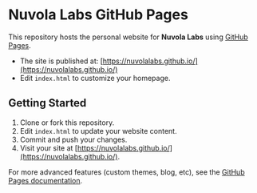 # Nuvola Labs GitHub Pages

This repository hosts the personal website for **Nuvola Labs** using [GitHub Pages](https://pages.github.com/).

- The site is published at: [https://nuvolalabs.github.io/](https://nuvolalabs.github.io/)
- Edit `index.html` to customize your homepage.

## Getting Started

1. Clone or fork this repository.
2. Edit `index.html` to update your website content.
3. Commit and push your changes.
4. Visit your site at [https://nuvolalabs.github.io/](https://nuvolalabs.github.io/).

For more advanced features (custom themes, blog, etc), see the [GitHub Pages documentation](https://docs.github.com/pages).
